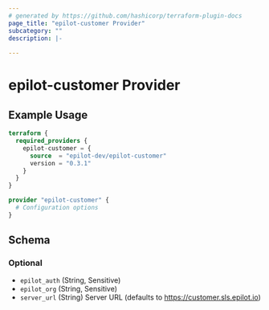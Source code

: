 ```yaml
---
# generated by https://github.com/hashicorp/terraform-plugin-docs
page_title: "epilot-customer Provider"
subcategory: ""
description: |-
  
---
```


# epilot-customer Provider



## Example Usage

```terraform
terraform {
  required_providers {
    epilot-customer = {
      source  = "epilot-dev/epilot-customer"
      version = "0.3.1"
    }
  }
}

provider "epilot-customer" {
  # Configuration options
}
```

<!-- schema generated by tfplugindocs -->
## Schema

### Optional

- `epilot_auth` (String, Sensitive)
- `epilot_org` (String, Sensitive)
- `server_url` (String) Server URL (defaults to https://customer.sls.epilot.io)
